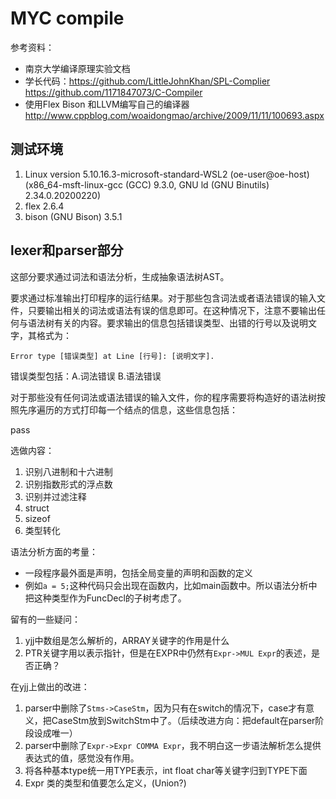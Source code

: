 # MYC compile

参考资料：
* 南京大学编译原理实验文档  
* 学长代码：https://github.com/LittleJohnKhan/SPL-Complier  https://github.com/1171847073/C-Compiler
* 使用Flex Bison 和LLVM编写自己的编译器  http://www.cppblog.com/woaidongmao/archive/2009/11/11/100693.aspx


## 测试环境
1. Linux version 5.10.16.3-microsoft-standard-WSL2 (oe-user@oe-host) (x86_64-msft-linux-gcc (GCC) 9.3.0, GNU ld (GNU Binutils) 2.34.0.20200220)
2. flex 2.6.4
3. bison (GNU Bison) 3.5.1

## lexer和parser部分

这部分要求通过词法和语法分析，生成抽象语法树AST。

要求通过标准输出打印程序的运行结果。对于那些包含词法或者语法错误的输入文件，只要输出相关的词法或语法有误的信息即可。在这种情况下，注意不要输出任何与语法树有关的内容。要求输出的信息包括错误类型、出错的行号以及说明文字，其格式为：

```shell
Error type [错误类型] at Line [行号]: [说明文字].
```

错误类型包括：A.词法错误    B.语法错误

对于那些没有任何词法或语法错误的输入文件，你的程序需要将构造好的语法树按照先序遍历的方式打印每一个结点的信息，这些信息包括：

pass

选做内容：
1. 识别八进制和十六进制
2. 识别指数形式的浮点数
3. 识别并过滤注释
4. struct
5. sizeof
6. 类型转化

语法分析方面的考量：
* 一段程序最外面是声明，包括全局变量的声明和函数的定义
* 例如`a = 5;`这种代码只会出现在函数内，比如main函数中。所以语法分析中把这种类型作为FuncDecl的子树考虑了。

留有的一些疑问：
1. yjj中数组是怎么解析的，ARRAY关键字的作用是什么
2. PTR关键字用以表示指针，但是在EXPR中仍然有`Expr->MUL Expr`的表述，是否正确？

在yjj上做出的改进：
1. parser中删除了`Stms->CaseStm`，因为只有在switch的情况下，case才有意义，把CaseStm放到SwitchStm中了。（后续改进方向：把default在parser阶段设成唯一）
2. parser中删除了`Expr->Expr COMMA Expr`，我不明白这一步语法解析怎么提供表达式的值，感觉没有作用。
3. 将各种基本type统一用TYPE表示，int float char等关键字归到TYPE下面
4. Expr 类的类型和值要怎么定义，(Union?)